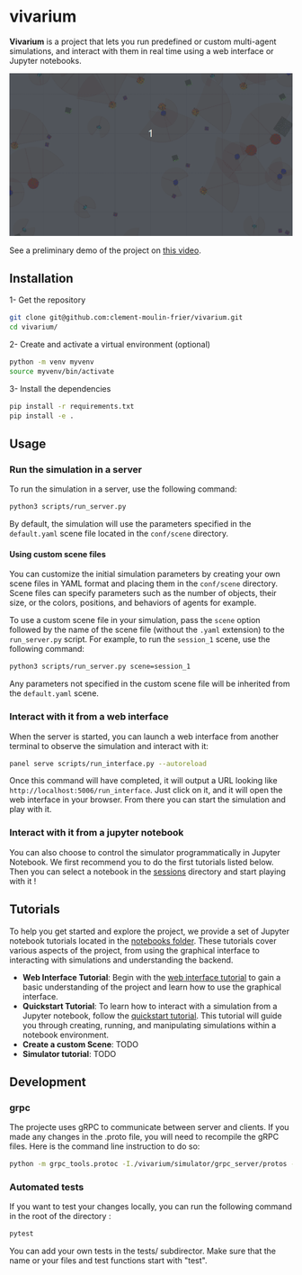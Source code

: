 # vivarium

**Vivarium** is a project that lets you run predefined or custom multi-agent simulations, and interact with them in real time using a web interface or Jupyter notebooks.

![Vivarium demo](images/simulation.gif)

See a preliminary demo of the project on [this video](https://youtu.be/dnO-wo6Ns-8).

## Installation

1- Get the repository

```bash
git clone git@github.com:clement-moulin-frier/vivarium.git
cd vivarium/
```
2- Create and activate a virtual environment (optional)

```bash
python -m venv myvenv
source myvenv/bin/activate
```

3- Install the dependencies 

```bash
pip install -r requirements.txt
pip install -e . 
```

## Usage

### Run the simulation in a server

To run the simulation in a server, use the following command:

```bash
python3 scripts/run_server.py
```

By default, the simulation will use the parameters specified in the `default.yaml` scene file located in the `conf/scene` directory.

#### Using custom scene files

You can customize the initial simulation parameters by creating your own scene files in YAML format and placing them in the `conf/scene` directory. Scene files can specify parameters such as the number of objects, their size, or the colors, positions, and behaviors of agents for example.

To use a custom scene file in your simulation, pass the `scene` option followed by the name of the scene file (without the `.yaml` extension) to the `run_server.py` script. For example, to run the `session_1` scene, use the following command:

```bash
python3 scripts/run_server.py scene=session_1
```

Any parameters not specified in the custom scene file will be inherited from the `default.yaml` scene.

### Interact with it from a web interface

When the server is started, you can launch a web interface from another terminal to observe the simulation and interact with it:

```bash
panel serve scripts/run_interface.py --autoreload
```

Once this command will have completed, it will output a URL looking like `http://localhost:5006/run_interface`. Just click on it, and it will open the web interface in your browser. From there you can start the simulation and play with it.


### Interact with it from a jupyter notebook

You can also choose to control the simulator programmatically in Jupyter Notebook. We first recommend you to do the first tutorials listed below. Then you can select a notebook in the [sessions](notebooks/sessions/) directory and start playing with it !


## Tutorials

To help you get started and explore the project, we provide a set of Jupyter notebook tutorials located in the [notebooks folder](https://github.com/clement-moulin-frier/vivarium/tree/main/notebooks). These tutorials cover various aspects of the project, from using the graphical interface to interacting with simulations and understanding the backend.

- **Web Interface Tutorial**: Begin with the [web interface tutorial](https://github.com/clement-moulin-frier/vivarium/tree/main/notebooks/web_interface_tutorial.md) to gain a basic understanding of the project and learn how to use the graphical interface.
- **Quickstart Tutorial**: To learn how to interact with a simulation from a Jupyter notebook, follow the [quickstart tutorial](notebooks/quickstart_tutorial.ipynb). This tutorial will guide you through creating, running, and manipulating simulations within a notebook environment.
- **Create a custom Scene**: TODO 
- **Simulator tutorial**: TODO
<!-- - **Simulator Tutorial**: For a deeper understanding of the simulator backend and its capabilities, check out the [simulator tutorial](notebooks/simulator_tutorial.ipynb). This tutorial provides insights into the underlying mechanics of the simulator and demonstrates how to leverage its features for advanced use cases. -->


## Development


### grpc

The projecte uses gRPC to communicate between server and clients. If you made any changes in the .proto file, you will need to recompile the gRPC files. Here is the command line instruction to do so:


```bash
python -m grpc_tools.protoc -I./vivarium/simulator/grpc_server/protos --python_out=./vivarium/simulator/grpc_server/ --pyi_out=./vivarium/simulator/grpc_server/ --grpc_python_out=./vivarium/simulator/grpc_server/ ./vivarium/simulator/grpc_server/protos/simulator.proto
```

### Automated tests

If you want to test your changes locally, you can run the following command in the root of the directory :

```bash
pytest
```

You can add your own tests in the tests/ subdirector. Make sure that the name or your files and test functions start with "test".

